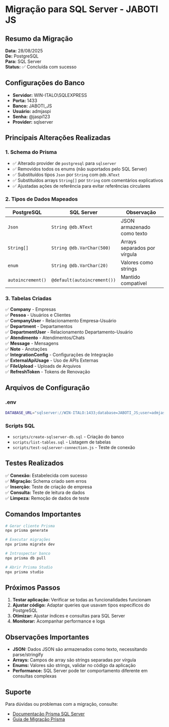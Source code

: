 # Migração para SQL Server - JABOTI JS

## Resumo da Migração

**Data:** 28/08/2025  
**De:** PostgreSQL  
**Para:** SQL Server  
**Status:** ✅ Concluída com sucesso

## Configurações do Banco

- **Servidor:** WIN-ITALO\SQLEXPRESS
- **Porta:** 1433
- **Banco:** JABOTI_JS
- **Usuário:** admjaspi
- **Senha:** @jaspi123
- **Provider:** sqlserver

## Principais Alterações Realizadas

### 1. Schema do Prisma

- ✅ Alterado provider de `postgresql` para `sqlserver`
- ✅ Removidos todos os enums (não suportados pelo SQL Server)
- ✅ Substituídos tipos `Json` por `String` com `@db.NText`
- ✅ Substituídos arrays `String[]` por `String` com comentários explicativos
- ✅ Ajustadas ações de referência para evitar referências circulares

### 2. Tipos de Dados Mapeados

| PostgreSQL        | SQL Server                  | Observação                   |
| ----------------- | --------------------------- | ---------------------------- |
| `Json`            | `String @db.NText`          | JSON armazenado como texto   |
| `String[]`        | `String @db.VarChar(500)`   | Arrays separados por vírgula |
| `enum`            | `String @db.VarChar(20)`    | Valores como strings         |
| `autoincrement()` | `@default(autoincrement())` | Mantido compatível           |

### 3. Tabelas Criadas

✅ **Company** - Empresas  
✅ **Pessoa** - Usuários e Clientes  
✅ **CompanyUser** - Relacionamento Empresa-Usuário  
✅ **Department** - Departamentos  
✅ **DepartmentUser** - Relacionamento Departamento-Usuário  
✅ **Atendimento** - Atendimentos/Chats  
✅ **Message** - Mensagens  
✅ **Note** - Anotações  
✅ **IntegrationConfig** - Configurações de Integração  
✅ **ExternalApiUsage** - Uso de APIs Externas  
✅ **FileUpload** - Uploads de Arquivos  
✅ **RefreshToken** - Tokens de Renovação

## Arquivos de Configuração

### .env

```bash
DATABASE_URL="sqlserver://WIN-ITALO:1433;database=JABOTI_JS;user=admjaspi;password=@jaspi123;trustServerCertificate=true;encrypt=false"
```

### Scripts SQL

- `scripts/create-sqlserver-db.sql` - Criação do banco
- `scripts/list-tables.sql` - Listagem de tabelas
- `scripts/test-sqlserver-connection.js` - Teste de conexão

## Testes Realizados

✅ **Conexão:** Estabelecida com sucesso  
✅ **Migração:** Schema criado sem erros  
✅ **Inserção:** Teste de criação de empresa  
✅ **Consulta:** Teste de leitura de dados  
✅ **Limpeza:** Remoção de dados de teste

## Comandos Importantes

```bash
# Gerar cliente Prisma
npx prisma generate

# Executar migrações
npx prisma migrate dev

# Introspectar banco
npx prisma db pull

# Abrir Prisma Studio
npx prisma studio
```

## Próximos Passos

1. **Testar aplicação:** Verificar se todas as funcionalidades funcionam
2. **Ajustar código:** Adaptar queries que usavam tipos específicos do PostgreSQL
3. **Otimizar:** Ajustar índices e consultas para SQL Server
4. **Monitorar:** Acompanhar performance e logs

## Observações Importantes

- **JSON:** Dados JSON são armazenados como texto, necessitando parse/stringify
- **Arrays:** Campos de array são strings separadas por vírgula
- **Enums:** Valores são strings, validar no código da aplicação
- **Performance:** SQL Server pode ter comportamento diferente em consultas complexas

## Suporte

Para dúvidas ou problemas com a migração, consulte:

- [Documentação Prisma SQL Server](https://www.prisma.io/docs/concepts/database-connectors/sql-server)
- [Guia de Migração Prisma](https://www.prisma.io/docs/guides/migrate/developing-with-prisma-migrate)
